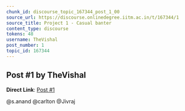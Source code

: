 ```yaml
---
chunk_id: discourse_topic_167344_post_1_00
source_url: https://discourse.onlinedegree.iitm.ac.in/t/167344/1
source_title: Project 1 - Casual banter
content_type: discourse
tokens: 48
username: TheVishal
post_number: 1
topic_id: 167344
---
```


## Post #1 by TheVishal

**Direct Link**: [Post #1](https://discourse.onlinedegree.iitm.ac.in/t/167344/1)

@s.anand @carlton @Jivraj
